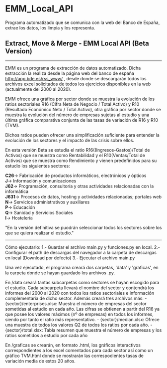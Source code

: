 # EMM_Local_API
Programa automatizado que se comunica con la web del Banco de España, extrae los datos, los limpia y los representa.


Extract, Move & Merge - EMM Local API  (Beta Version)
-----------------------------------------------------
-----------------------------------------------------

EMM es un programa de extracción de datos automatizado. Dicha extracción la realiza desde la página web del banco de españa http://app.bde.es/rss_www/ , desde donde se descargarán todos los archivos excel solicitados de todos los ejercicios disponibles en la web (actualmente del 2000 al 2020).

EMM ofrece una gráfica por sector donde se muestra la evolución de los ratios sectoriales R16 (Cifra Neta de Negocio / Total Activo) y R10 (Resultado Económico Neto / Total Activo), otra gráfica por sector donde se muestra la evolución del número de empresas sujetas al estudio y una última gráfica comparativa conjunta de las tasas de variación de R16 y R10 (TVM).

Dichos ratios pueden ofrecer una simplificación suficiente para entender la evolución de los sectores y el impacto de las crisis sobre ellos.

En esta versión Beta se estudia el ratio R16((Ingresos-Gastos)/Total de Activos) que se muestra como Rentabilidad y el R10(Ventas/Total de Activos) que se muestra 
como Rendimiento y vienen predefinidos para su estudio los siguientes sectores:

**C26**-> Fabricación de productos informáticos, electrónicos y ópticos   
**J**-> Información y comunicaciones   
**J62**-> Programación, consultoría y otras actividades relacionadas con la informática   
**J631**-> Procesos de datos, hosting y actividades relacionadas; portales web   
**N**-> Servicios administrativos y auxiliares   
**P**-> Educación   
**Q**-> Sanidad y Servicios Sociales   
**I**-> Hostelería   

"En la versión definitiva se puodrán seleccionar todos los sectores sobre los que se quiera realizar el estudio."

-----------------------------------------------------
Cómo ejecutarlo:
1.- Guardar el archivo main.py y funciones.py en local.
2.- Configurar el path de descargas del navegador a la carpeta de descargas en local (Download por defecto)
3.- Ejecutar el archivo main.py


Una vez ejecutado, el programa creará dos carpetas, 'data' y 'graficas', en la carpeta donde se hayan guardado los archivos .py.

En /data creará tantas subcarpetas como sectores se hayan escogido para el estudio. 
Cada subcarpeta llevará el nombre del sector y contendrá los informes del 2000 al 2020 con todos los ratios sectoriales e información complementaria de dicho sector.
Además creará tres archivos más:
	- {sector}/enterprises.xlsx: Muestra el número de empresas del sector sometidas al estudio en cada año. 
		Las cifras se obtienen a partir del R16 ya que posee los valores máximos (nº de empresas) en todos los informes, siendo por tanto el ratio más representativo.
	- {sector}/median.xlsx: Ofrece una muestra de todos los valores Q2 de todos los ratios por cada año.
	- {sector}/total.xlsx: Tabla resumen que muestra el número de empresas y los ratios sometidos a estudio por cada año

En /graficas se crearán, en formato .html, los gráficos interactivos correspondientes a los excel comentados para cada sector así como un gráfico TVM.html donde se mostrarán las correspodientes tasas de variación media de estos 20 años.
